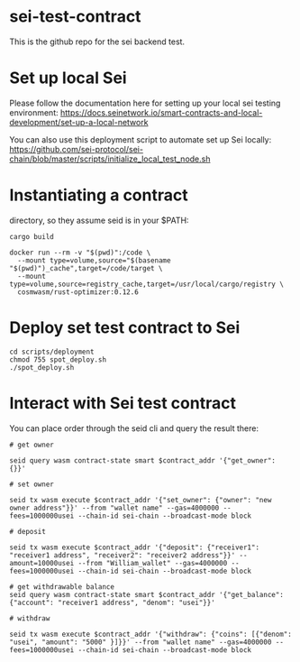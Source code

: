 # sei-test-contract

This is the github repo for the sei backend test.

# Set up local Sei

Please follow the documentation here for setting up your local sei testing environment: https://docs.seinetwork.io/smart-contracts-and-local-development/set-up-a-local-network

You can also use this deployment script to automate set up Sei locally: https://github.com/sei-protocol/sei-chain/blob/master/scripts/initialize_local_test_node.sh

# Instantiating a contract

directory, so they assume seid is in your $PATH:

```
cargo build
```

```
docker run --rm -v "$(pwd)":/code \
  --mount type=volume,source="$(basename "$(pwd)")_cache",target=/code/target \
  --mount type=volume,source=registry_cache,target=/usr/local/cargo/registry \
  cosmwasm/rust-optimizer:0.12.6
```

# Deploy set test contract to Sei

```
cd scripts/deployment
chmod 755 spot_deploy.sh
./spot_deploy.sh
```

# Interact with Sei test contract

You can place order through the seid cli and query the result there:

```
# get owner

seid query wasm contract-state smart $contract_addr '{"get_owner": {}}'

# set owner

seid tx wasm execute $contract_addr '{"set_owner": {"owner": "new owner address"}}' --from "wallet name" --gas=4000000 --fees=1000000usei --chain-id sei-chain --broadcast-mode block

# deposit

seid tx wasm execute $contract_addr '{"deposit": {"receiver1": "receiver1 address", "receiver2": "receiver2 address"}}' --amount=10000usei --from "William_wallet" --gas=4000000 --fees=1000000usei --chain-id sei-chain --broadcast-mode block

# get withdrawable balance
seid query wasm contract-state smart $contract_addr '{"get_balance": {"account": "receiver1 address", "denom": "usei"}}'

# withdraw

seid tx wasm execute $contract_addr '{"withdraw": {"coins": [{"denom": "usei", "amount": "5000" }]}}' --from "wallet name" --gas=4000000 --fees=1000000usei --chain-id sei-chain --broadcast-mode block

```
